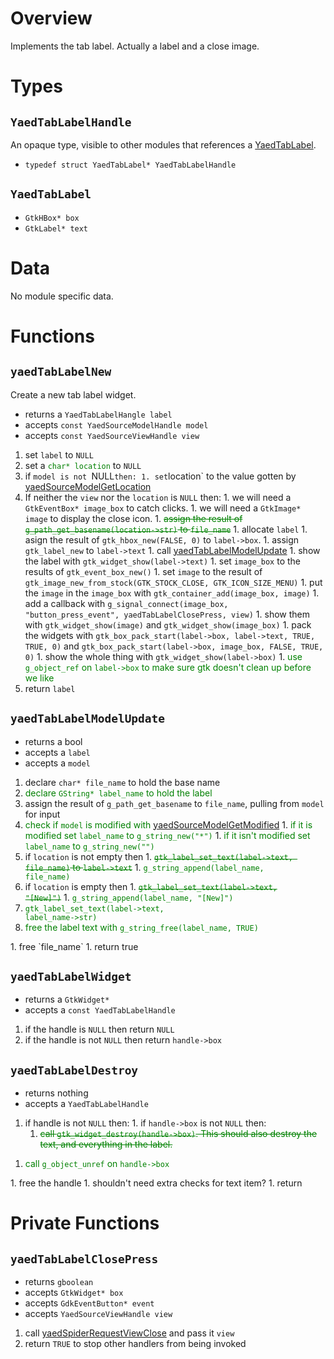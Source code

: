 

# Overview #

Implements the tab label. Actually a label and a close image.

# Types #

## `YaedTabLabelHandle` ##

An opaque type, visible to other modules that references a [YaedTabLabel](TabLabelOverview#YaedTabLabel.md).
  * `typedef struct YaedTabLabel* YaedTabLabelHandle`

## `YaedTabLabel` ##

  * `GtkHBox* box`
  * `GtkLabel* text`

# Data #

No module specific data.

# Functions #

## `yaedTabLabelNew` ##

Create a new tab label widget.
  * returns a `YaedTabLabelHangle label`
  * accepts `const YaedSourceModelHandle model`
  * accepts `const YaedSourceViewHandle view`
  1. set `label` to `NULL`
  1. set a <font color='green'> <code>char* location</code> </font> to `NULL`
  1. if `model is not `NULL` then:
    1. set `location` to the value gotten by [yaedSourceModelGetLocation](SourceModelOverview#yaedSourceModelGetLocation.md)
  1. If neither the `view` nor the `location` is `NULL` then:
    1. we will need a `GtkEventBox* image_box` to catch clicks.
    1. we will need a `GtkImage* image` to display the close icon.
    1. <font color='green'><del>assign the result of <code>g_path_get_basename(location-&gt;str)</code> to <code>file_name</code></del></font>
    1. allocate `label`
    1. asign the result of `gtk_hbox_new(FALSE, 0)` to `label->box`.
    1. assign `gtk_label_new` to `label->text`
    1. call [yaedTabLabelModelUpdate](TabLabelOverview#yaedTabLabelModelUpdate.md)
    1. show the label with `gtk_widget_show(label->text)`
    1. set `image_box` to the results of `gtk_event_box_new()`
    1. set `image` to the result of `gtk_image_new_from_stock(GTK_STOCK_CLOSE, GTK_ICON_SIZE_MENU)`
    1. put the `image` in the `image_box` with `gtk_container_add(image_box, image)`
    1. add a callback with `g_signal_connect(image_box, "button_press_event", yaedTabLabelClosePress, view)`
    1. show them with `gtk_widget_show(image)` and `gtk_widget_show(image_box)`
    1. pack the widgets with `gtk_box_pack_start(label->box, label->text, TRUE, TRUE, 0)` and `gtk_box_pack_start(label->box, image_box, FALSE, TRUE, 0)`
    1. show the whole thing with `gtk_widget_show(label->box)`
    1. <font color='green'> use <code>g_object_ref</code> on <code>label-&gt;box</code> to make sure gtk doesn't clean up before we like </font>
  1. return `label`

## `yaedTabLabelModelUpdate` ##

  * returns a bool
  * accepts a `label`
  * accepts a `model`
  1. declare `char* file_name` to hold the base name
  1. <font color='green'>declare <code>GString* label_name</code> to hold the label</font>
  1. assign the result of `g_path_get_basename` to `file_name`, pulling from `model` for input
  1. <font color='green'>check if <code>model</code> is modified with <a href='SourceModelOverview#yaedSourceModelGetModified.md'>yaedSourceModelGetModified</a></font>
    1. <font color='green'>if it is modified set <code>label_name</code> to <code>g_string_new("*")</code></font>
    1. <font color='green'>if it isn't modified set <code>label_name</code> to <code>g_string_new("")</code></font>
  1. if `location` is not empty then
    1. <font color='green'> <del><code>gtk_label_set_text(label-&gt;text, file_name)</code> to <code>label-&gt;text</code></del></font>
    1. <font color='green'><code>g_string_append(label_name, file_name)</code></font>
  1. if `location` is empty then
    1. <font color='green'> <del><code>gtk_label_set_text(label-&gt;text, "[New]")</code></del></font>
    1. <font color='green'> <code>g_string_append(label_name, "[New]")</code> </font>
  1. <font color='green'> <code>gtk_label_set_text(label-&gt;text, label_name-&gt;str)</code> </font>
  1. <font color='green'>free the label text with <code>g_string_free(label_name, TRUE)</code>
</font>
  1. free `file_name`
  1. return true

## `yaedTabLabelWidget` ##
  * returns a `GtkWidget*`
  * accepts a `const YaedTabLabelHandle`
  1. if the handle is `NULL` then return `NULL`
  1. if the handle is not `NULL` then return `handle->box`

## `yaedTabLabelDestroy` ##
  * returns nothing
  * accepts a `YaedTabLabelHandle`
  1. if handle is not `NULL` then:
    1. if `handle->box` is not `NULL` then:
      1. <font color='green'> <del>call <code>gtk_widget_destroy(handle-&gt;box)</code>.  This should also destroy the text, and everything in the label.</del>
<ol><li>call <code>g_object_unref</code> on <code>handle-&gt;box</code> </font>
</li></ol>    1. free the handle
    1. shouldn't need extra checks for text item?
  1. return

# Private Functions #

## `yaedTabLabelClosePress` ##
  * returns `gboolean`
  * accepts `GtkWidget* box`
  * accepts `GdkEventButton* event`
  * accepts `YaedSourceViewHandle view`
  1. call [yaedSpiderRequestViewClose](SpiderOverview#yaedSpiderRequestViewClose.md) and pass it `view`
  1. return `TRUE` to stop other handlers from being invoked